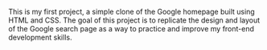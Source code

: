 This is my first project, a simple clone of the Google homepage built using HTML and CSS. The goal of this project is to replicate the design and layout of the Google search page as a way to practice and improve my front-end development skills.

